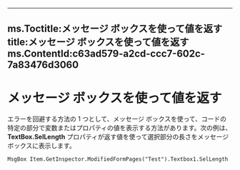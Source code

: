 

---
ms.Toctitle:メッセージ ボックスを使って値を返す
title:メッセージ ボックスを使って値を返す
ms.ContentId:c63ad579-a2cd-ccc7-602c-7a83476d3060
---
# メッセージ ボックスを使って値を返す




エラーを回避する方法の 1 つとして、メッセージ ボックスを使って、コードの特定の部分で変数またはプロパティの値を表示する方法があります。次の例は、**TextBox.SelLength** プロパティが返す値を使って選択部分の長さをメッセージ ボックスに表示します。

```sourcecode
MsgBox Item.GetInspector.ModifiedFormPages("Test").Textbox1.SelLength
```



